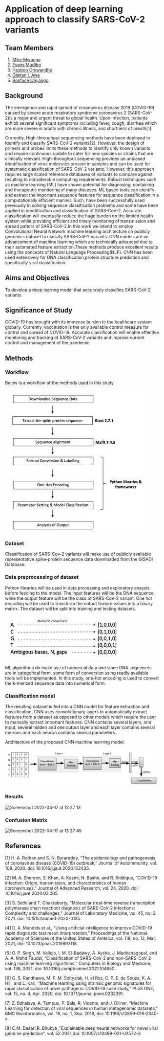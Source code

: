 # **Application of deep learning approach to classify SARS-CoV-2 variants**

## Team Members
1. [Mike Mwanga](https://github.com/mikemwanga)
2. [Evans Mudibo](https://github.com/mudiboevans)
3. [Hesbon Omwandho](https://github.com/hesbornomwandho)
4. [Olaitan I. Awe](https://github.com/laitanawe)
5. [Bonface Onyango](https://github.com/bonfaceonyango)

## Background <br>
The emergence and rapid spread of coronavirus disease 2019 (COVID-19) caused by severe acute respiratory syndrome coronavirus 2 (SARS-CoV-2)is a major and urgent threat to global health. Upon infection, patients exhibit several significant symptoms including fever, cough, diarrhea which are more severe in adults with chronic illness, and shortness of breath[1].

Currently, High-throughput sequencing methods have been deployed to identify and classify SARS-CoV-2 variants[2]. However, the design of primers and probes limits these methods to identify only known variants and require continuous update to cater for new species or strains that are clinically relevant.  High-throughput sequencing provides an unbiased identification of virus molecules present in samples and can be used for systematic classification of SARS-CoV-2 variants. However, this approach requires large scaled reference databases of variants to compare against resulting to considerable computing requirements.
Robust techniques such as machine learning (ML) have shown potential for diagnosing, containing and therapeutic monitoring of many diseases. ML based tools can identify and extract the important sequence features for sequence classification in a computationally efficient manner. Such, have been successfully used previously in solving sequence classification problems and some have been applied in identification and classification of SARS-CoV-2. Accurate classification will eventually reduce the huge burden on the limited health system while providing efficient and timely monitoring of transmission and spread patters of SARS-CoV-2.In this work we intend to employ Convolutional Neural Network machine learning architecture on publicly genomics dataset to classify SARS-CoV-2 variants. CNN models are an advancement of machine learning which are technically advanced due to their automated feature extraction.These methods produce excellent results using the concepts of Natural Language Processing(NLP). CNN has been used extensively for DNA classification,protein structure prediction and specifically viral classification.

## Aims and Objectives <br>
To develop a deep learnng  model that accurately classifies SARS-CoV-2 variants

## Significance of Study <br>
COVID-19 has brought with its immense burden to the healthcare system globally. Currently, vaccination is the only available control measure for control and spread of COVID-19. Accurate classification will enable effective monitoring and tracking of SARS-CoV-2 variants and improve current control and management of the pandemic.

## Methods

### Workflow

Below is a workflow of the methods used in this study <br>

![image](https://github.com/omicscodeathon/ml_sarscov2/blob/main/figures/workflow.png)

### Dataset
Classification of SARS-Cov-2 variants will make use of publicly available representative spike-protein sequence data downloaded from the GISADI Database.

### Data preprocessing of dataset
Python libraries will be used in data processing and exploratory anaysis before feeding to the model. The input features will be the DNA sequence, while the output feature will be the class of SARS-CoV-2 variant. One hot encoding will be used to transform the output feature values into a binary matrix. The dataset will be split into training and testing datasets.

![one_hot](https://github.com/omicscodeathon/ml_sarscov2/blob/main/figures/one_hot_encoder.png)

ML algorithms do make use of numerical data and since DNA sequences are in categorical form, some form of conversion using readly available tools will be implemented. In this study, one-hot encoding is used to convert the k-merized sequence data into numerical form.

### Classification model
The resulting dataset is fed into a CNN model for feature   extraction and classification. CNN uses convolutionary layers to automatically extract features from a dataset as opposed to other models which require the user to manually extract important features. CNN contains several layers, one input, several hidden and one output layer and each layer contains several neurons and each neuron contains several parameters. 

Architecture of the proposed CNN machine learning model.

![cnn_architecture](https://github.com/omicscodeathon/ml_sarscov2/blob/main/figures/cnn_architecture.png)

### Results
![Screenshot 2022-04-17 at 13 27 13](https://user-images.githubusercontent.com/72735085/163710614-899d03d1-8e3c-4dbe-bfd2-5892b355948a.png)

### Confusion Matrix
![Screenshot 2022-04-17 at 13 27 45](https://user-images.githubusercontent.com/72735085/163710679-98fc2285-1168-45a5-ad1d-129c9ec3f9a6.png)



## References <br>
[1]	H. A. Rothan and S. N. Byrareddy, “The epidemiology and pathogenesis of coronavirus disease (COVID-19) outbreak,” Journal of Autoimmunity, vol. 109. 2020. doi: 10.1016/j.jaut.2020.102433.

[2]	M. A. Shereen, S. Khan, A. Kazmi, N. Bashir, and R. Siddique, “COVID-19 infection: Origin, transmission, and characteristics of human coronaviruses,” Journal of Advanced Research, vol. 24. 2020. doi: 10.1016/j.jare.2020.03.005.

[3]	S. Sethi and T. Chakraborty, “Molecular (real-time reverse transcription polymerase chain reaction) diagnosis of SARS-CoV-2 infections: Complexity and challenges,” Journal of Laboratory Medicine, vol. 45, no. 3. 2021. doi: 10.1515/labmed-2020-0135.

[4]	D. A. Mendels et al., “Using artificial intelligence to improve COVID-19 rapid diagnostic test result interpretation,” Proceedings of the National Academy of Sciences of the United States of America, vol. 118, no. 12, Mar. 2021, doi: 10.1073/pnas.2019893118.

[5]	O. P. Singh, M. Vallejo, I. M. El-Badawy, A. Aysha, J. Madhanagopal, and A. A. Mohd Faudzi, “Classification of SARS-CoV-2 and non-SARS-CoV-2 using machine learning algorithms,” Computers in Biology and Medicine, vol. 136, 2021, doi: 10.1016/j.compbiomed.2021.104650.

[6]	G. S. Randhawa, M. P. M. Soltysiak, H. el Roz, C. P. E. de Souza, K. A. Hill, and L. Kari, “Machine learning using intrinsic genomic signatures for rapid classification of novel pathogens: COVID-19 case study,” PLoS ONE, vol. 15, no. 4, Apr. 2020, doi: 10.1371/journal.pone.0232391.

[7]	Z. Bzhalava, A. Tampuu, P. Bała, R. Vicente, and J. Dillner, “Machine Learning for detection of viral sequences in human metagenomic datasets,” BMC Bioinformatics, vol. 19, no. 1, Sep. 2018, doi: 10.1186/s12859-018-2340-x.

[8] C.M. Dasari,R. Bhukya ,"Explainable deep neural networks for novel viral genome prediction", vol. 52.2021,doi: 10.1007/s10489-021-02572-3
